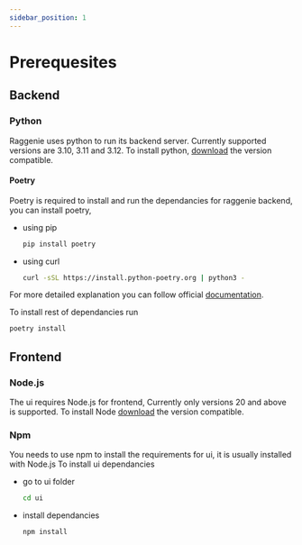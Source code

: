 ```yaml
---
sidebar_position: 1
---
```


# Prerequesites

## Backend

### Python
Raggenie uses python to run its backend server. Currently supported versions are 3.10, 3.11 and 3.12. To install python, [download](https://www.python.org/downloads/) the version compatible.

#### Poetry
Poetry is required to install and run the dependancies for raggenie backend, you can install poetry,

* using pip
  ```bash
  pip install poetry
  ```

* using curl
  ```bash
  curl -sSL https://install.python-poetry.org | python3 -
  ```
For more detailed explanation you can follow official [documentation](https://python-poetry.org/docs/#installation).

To install rest of dependancies run
```bash
poetry install
```

## Frontend

### Node.js
The ui requires Node.js for frontend, Currently only versions 20 and above is supported. To install Node [download](https://nodejs.org/en/download/package-manager) the version compatible.

### Npm
You needs to use npm to install the requirements for ui, it is usually installed with Node.js
To install ui dependancies
* go to ui folder
  ```bash
  cd ui
  ```

* install dependancies
  ```bash
  npm install
  ```